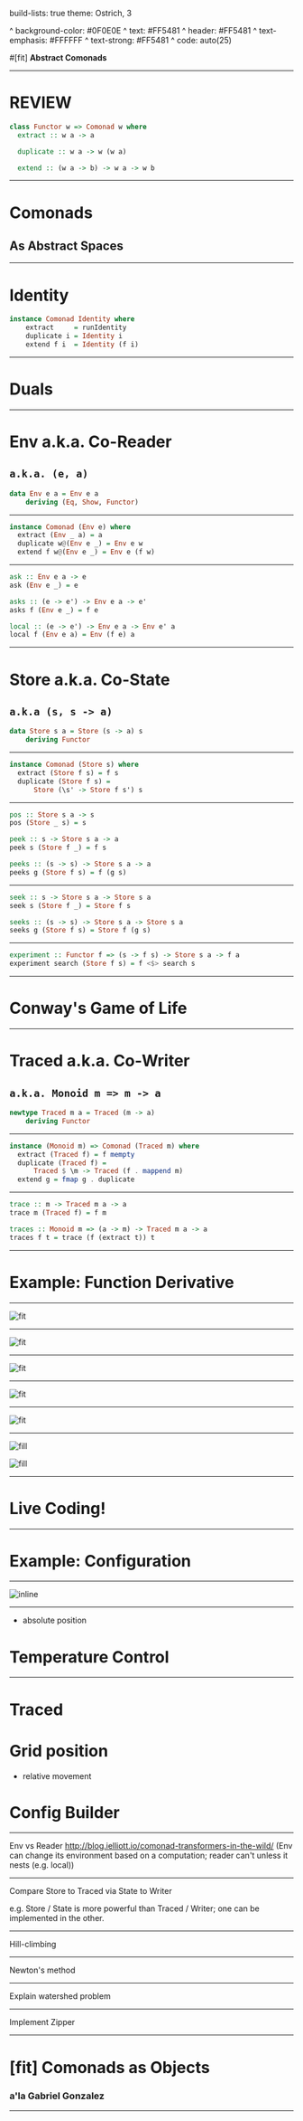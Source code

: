 build-lists: true
theme: Ostrich, 3

^ background-color: #0F0E0E
^ text: #FF5481
^ header: #FF5481
^ text-emphasis: #FFFFFF
^ text-strong: #FF5481
^ code: auto(25)

#[fit] **Abstract Comonads**

---

# REVIEW


```haskell
class Functor w => Comonad w where
  extract :: w a -> a

  duplicate :: w a -> w (w a)

  extend :: (w a -> b) -> w a -> w b
```

---

# Comonads 
## As Abstract Spaces

---

# Identity

```haskell
instance Comonad Identity where
    extract     = runIdentity
    duplicate i = Identity i
    extend f i  = Identity (f i)
```

---

# Duals

---

# Env a.k.a. Co-Reader 
## `a.k.a. (e, a)`

```haskell
data Env e a = Env e a
    deriving (Eq, Show, Functor)
```

---

```haskell
instance Comonad (Env e) where
  extract (Env _ a) = a
  duplicate w@(Env e _) = Env e w
  extend f w@(Env e _) = Env e (f w)
```

---

```haskell
ask :: Env e a -> e
ask (Env e _) = e

asks :: (e -> e') -> Env e a -> e'
asks f (Env e _) = f e

local :: (e -> e') -> Env e a -> Env e' a
local f (Env e a) = Env (f e) a
```

---

# Store a.k.a. Co-State 
## `a.k.a (s, s -> a)`

```haskell
data Store s a = Store (s -> a) s
    deriving Functor
```

---

```haskell
instance Comonad (Store s) where
  extract (Store f s) = f s
  duplicate (Store f s) =
      Store (\s' -> Store f s') s
```

---

```haskell
pos :: Store s a -> s
pos (Store _ s) = s

peek :: s -> Store s a -> a
peek s (Store f _) = f s

peeks :: (s -> s) -> Store s a -> a
peeks g (Store f s) = f (g s)
```

---

```haskell
seek :: s -> Store s a -> Store s a
seek s (Store f _) = Store f s

seeks :: (s -> s) -> Store s a -> Store s a
seeks g (Store f s) = Store f (g s)
```

---

```haskell
experiment :: Functor f => (s -> f s) -> Store s a -> f a
experiment search (Store f s) = f <$> search s
```

---

# Conway's Game of Life

---

# Traced a.k.a. Co-Writer
## `a.k.a. Monoid m => m -> a`

```haskell
newtype Traced m a = Traced (m -> a)
    deriving Functor
```

---

```haskell
instance (Monoid m) => Comonad (Traced m) where
  extract (Traced f) = f mempty
  duplicate (Traced f) =
      Traced $ \m -> Traced (f . mappend m)
  extend g = fmap g . duplicate
```

---

```haskell
trace :: m -> Traced m a -> a
trace m (Traced f) = f m

traces :: Monoid m => (a -> m) -> Traced m a -> a
traces f t = trace (f (extract t)) t
```

---

# Example: Function Derivative

---

![fit](./images/derivative/root-16.png)

---

![fit](./images/derivative/derivative-point.png)

---

![fit](./images/derivative/derivative-context.png)

---

![fit](./images/derivative/derivative.png)

---

![fit](./images/derivative/derivative-plot.png)

---

![ fill](./images/derivative/derivative-plot.png)

![ fill](./images/derivative/derivative.png)

---

# Live Coding!

---

# Example: Configuration

---

![inline](./images/cartesian-grid.png)

---

- absolute position

# Temperature Control

---

# Traced

# Grid position
- relative movement 

# Config Builder

---

Env vs Reader
http://blog.ielliott.io/comonad-transformers-in-the-wild/
(Env can change its environment based on a computation; reader can't unless it nests (e.g. local))

---

Compare Store to Traced via State to Writer

e.g. Store / State is more powerful than Traced / Writer;
one can be implemented in the other.

---

Hill-climbing

---

Newton's method

---

Explain watershed problem

---

Implement Zipper

---

# [fit] Comonads as Objects
### a'la **Gabriel Gonzalez**

---
